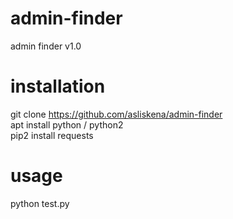 # admin-finder
admin finder v1.0

# installation
git clone https://github.com/asliskena/admin-finder<br>
apt install python / python2<br>
pip2 install requests

# usage
python test.py
